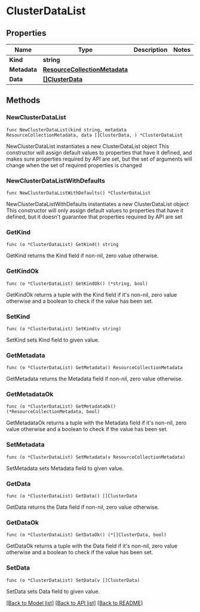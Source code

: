 # ClusterDataList

## Properties

Name | Type | Description | Notes
------------ | ------------- | ------------- | -------------
**Kind** | **string** |  | 
**Metadata** | [**ResourceCollectionMetadata**](ResourceCollectionMetadata.md) |  | 
**Data** | [**[]ClusterData**](ClusterData.md) |  | 

## Methods

### NewClusterDataList

`func NewClusterDataList(kind string, metadata ResourceCollectionMetadata, data []ClusterData, ) *ClusterDataList`

NewClusterDataList instantiates a new ClusterDataList object
This constructor will assign default values to properties that have it defined,
and makes sure properties required by API are set, but the set of arguments
will change when the set of required properties is changed

### NewClusterDataListWithDefaults

`func NewClusterDataListWithDefaults() *ClusterDataList`

NewClusterDataListWithDefaults instantiates a new ClusterDataList object
This constructor will only assign default values to properties that have it defined,
but it doesn't guarantee that properties required by API are set

### GetKind

`func (o *ClusterDataList) GetKind() string`

GetKind returns the Kind field if non-nil, zero value otherwise.

### GetKindOk

`func (o *ClusterDataList) GetKindOk() (*string, bool)`

GetKindOk returns a tuple with the Kind field if it's non-nil, zero value otherwise
and a boolean to check if the value has been set.

### SetKind

`func (o *ClusterDataList) SetKind(v string)`

SetKind sets Kind field to given value.


### GetMetadata

`func (o *ClusterDataList) GetMetadata() ResourceCollectionMetadata`

GetMetadata returns the Metadata field if non-nil, zero value otherwise.

### GetMetadataOk

`func (o *ClusterDataList) GetMetadataOk() (*ResourceCollectionMetadata, bool)`

GetMetadataOk returns a tuple with the Metadata field if it's non-nil, zero value otherwise
and a boolean to check if the value has been set.

### SetMetadata

`func (o *ClusterDataList) SetMetadata(v ResourceCollectionMetadata)`

SetMetadata sets Metadata field to given value.


### GetData

`func (o *ClusterDataList) GetData() []ClusterData`

GetData returns the Data field if non-nil, zero value otherwise.

### GetDataOk

`func (o *ClusterDataList) GetDataOk() (*[]ClusterData, bool)`

GetDataOk returns a tuple with the Data field if it's non-nil, zero value otherwise
and a boolean to check if the value has been set.

### SetData

`func (o *ClusterDataList) SetData(v []ClusterData)`

SetData sets Data field to given value.



[[Back to Model list]](../README.md#documentation-for-models) [[Back to API list]](../README.md#documentation-for-api-endpoints) [[Back to README]](../README.md)


